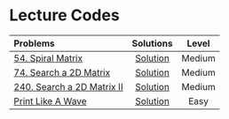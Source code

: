 # Lecture Codes

|  Problems  |  Solutions  |  Level  |
|:-----------|:-----------:|:-------:|
|  [54. Spiral Matrix](https://leetcode.com/problems/spiral-matrix/)  |  [Solution]()  |  Medium  |
|  [74. Search a 2D Matrix](https://leetcode.com/problems/search-a-2d-matrix/)  |  [Solution]()  |  Medium  |
|  [240. Search a 2D Matrix II](https://leetcode.com/problems/search-a-2d-matrix-ii/)  |  [Solution]()  |  Medium  |
|  [Print Like A Wave](https://www.codingninjas.com/studio/problems/print-like-a-wave_893268)  |  [Solution]()  |  Easy  |